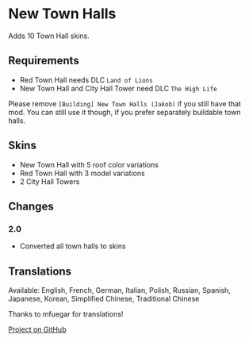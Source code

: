 # New Town Halls

Adds 10 Town Hall skins.

## Requirements

- Red Town Hall needs DLC `Land of Lions`
- New Town Hall and City Hall Tower need DLC `The High Life`

Please remove `[Building] New Town Halls (Jakob)` if you still have that mod.
You can still use it though, if you prefer separately buildable town halls.

## Skins

- New Town Hall with 5 roof color variations
- Red Town Hall with 3 model variations
- 2 City Hall Towers

## Changes

### 2.0

- Converted all town halls to skins

## Translations

Available: English, French, German, Italian, Polish, Russian, Spanish, Japanese, Korean, Simplified Chinese, Traditional Chinese

Thanks to mfuegar for translations!

[Project on GitHub](https://github.com/jakobharder/anno-1800-jakobs-mods)
